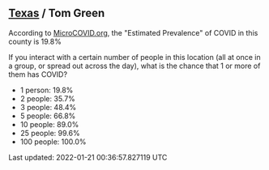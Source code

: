 
## [Texas](/united-states/texas) / Tom Green

According to [MicroCOVID.org](http://microcovid.org),
the "Estimated Prevalence" of COVID in this county is 19.8%

If you interact with a certain number of people in this location
(all at once in a group, or spread out across the day), what is the chance that
1 or more of them has COVID?

- 1 person: 19.8%
- 2 people: 35.7%
- 3 people: 48.4%
- 5 people: 66.8%
- 10 people: 89.0%
- 25 people: 99.6%
- 100 people: 100.0%

Last updated: 2022-01-21 00:36:57.827119 UTC
